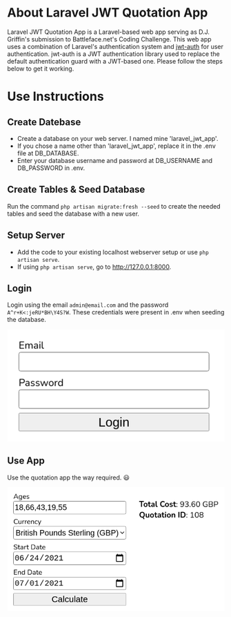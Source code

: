 # About Laravel JWT Quotation App

Laravel JWT Quotation App is a Laravel-based web app serving as D.J. Griffin's submission to Battleface.net's Coding Challenge. This web app uses a combination of Laravel's authentication system and [jwt-auth](https://github.com/tymondesigns/jwt-auth) for user authentication. jwt-auth is a JWT authentication library used to replace the default authentication guard with a JWT-based one. Please follow the steps below to get it working.



# Use Instructions

## Create Datebase

- Create a database on your web server. I named mine 'laravel_jwt_app'.
- If you chose a name other than 'laravel_jwt_app', replace it in the .env file at DB_DATABASE.
- Enter your database username and password at DB_USERNAME and DB_PASSWORD in .env.



## Create Tables & Seed Database

Run the command `php artisan migrate:fresh --seed` to create the needed tables and seed the database with a new user.



## Setup Server
 
- Add the code to your existing localhost webserver setup or use `php artisan serve`.
- If using `php artisan serve`, go to http://127.0.0.1:8000.



## Login

Login using the email `admin@email.com` and the password `A^r+K<:jeRU*BH\Y4S?W`. These credentials were present in .env when seeding the database.

![Screenshot1](login-form.png?raw=true)



## Use App

Use the quotation app the way required. :smiley:

![Screenshot1](quotation-form.png?raw=true)
